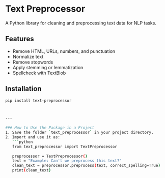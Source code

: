 # Text Preprocessor

A Python library for cleaning and preprocessing text data for NLP tasks.

## Features
- Remove HTML, URLs, numbers, and punctuation
- Normalize text
- Remove stopwords
- Apply stemming or lemmatization
- Spellcheck with TextBlob

## Installation

```bash
pip install text-preprocessor



---

### How to Use the Package in a Project
1. Save the folder `text_preprocessor` in your project directory.
2. Import and use it as:
   ```python
   from text_preprocessor import TextPreprocessor
   
   preprocessor = TextPreprocessor()
   text = "Example: Can't we preprocess this text?"
   clean_text = preprocessor.preprocess(text, correct_spelling=True)
   print(clean_text)
